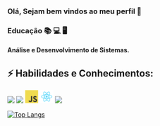 ### Olá, Sejam bem vindos ao meu perfil 👋

### Educação :books: :computer: :desktop_computer:
#### Análise e Desenvolvimento de Sistemas.

## ⚡ Habilidades e Conhecimentos:
<img height="30" src="https://cdn.jsdelivr.net/gh/devicons/devicon/icons/css3/css3-original-wordmark.svg"></code>
<img height="30" src="https://cdn.jsdelivr.net/gh/devicons/devicon/icons/bootstrap/bootstrap-original.svg"></code>
<img height="30" src="https://raw.githubusercontent.com/devicons/devicon/master/icons/javascript/javascript-original.svg"></code>
<img height="30" src="https://raw.githubusercontent.com/github/explore/80688e429a7d4ef2fca1e82350fe8e3517d3494d/topics/react/react.png"></code>
<img height="40" src="https://cdn.jsdelivr.net/gh/devicons/devicon/icons/docker/docker-original-wordmark.svg"></code>











[![Top Langs](https://github-readme-stats.vercel.app/api/top-langs/?username=anuraghazra)](https://github.com/fab1opinto/github-readme-stats)





<!--
**fab1opinto/fab1opinto** is a ✨ _special_ ✨ repository because its `README.md` (this file) appears on your GitHub profile.

Here are some ideas to get you started:

- 🔭 I’m currently working on ...
- 🌱 I’m currently learning ...
- 👯 I’m looking to collaborate on ...
- 🤔 I’m looking for help with ...
- 💬 Ask me about ...
- 📫 How to reach me: ...
- 😄 Pronouns: ...
- ⚡ Fun fact: ...
-->
